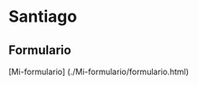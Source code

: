 # Santiago

## Formulario
<!-- [texto] (hipervinculo) -->
[Mi-formulario] (./Mi-formulario/formulario.html)
